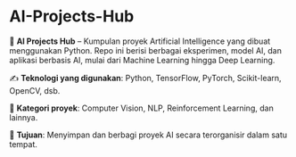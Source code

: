 # AI-Projects-Hub
🚀 **AI Projects Hub** – Kumpulan proyek Artificial Intelligence yang dibuat menggunakan Python. Repo ini berisi berbagai eksperimen, model AI, dan aplikasi berbasis AI, mulai dari Machine Learning hingga Deep Learning.

✍️ **Teknologi yang digunakan**: Python, TensorFlow, PyTorch, Scikit-learn, OpenCV, dsb.

🔬 **Kategori proyek**: Computer Vision, NLP, Reinforcement Learning, dan lainnya.

🎯 **Tujuan**: Menyimpan dan berbagi proyek AI secara terorganisir dalam satu tempat.
